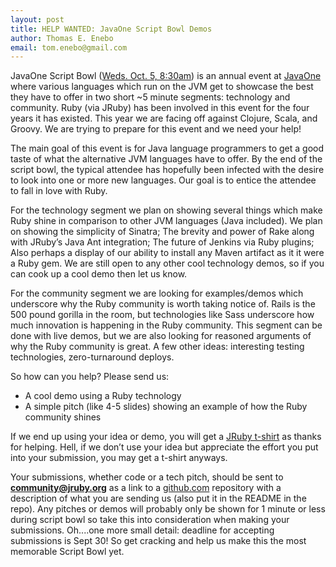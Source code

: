 ```yaml
---
layout: post
title: HELP WANTED: JavaOne Script Bowl Demos
author: Thomas E. Enebo
email: tom.enebo@gmail.com
---
```

JavaOne Script Bowl ([Weds. Oct. 5, 8:30am](https://oracleus.wingateweb.com/scheduler/eventcatalog/eventCatalogJavaOne.do)) is an annual event at [JavaOne](http://www.oracle.com/javaone/index.html) where various languages which run on the JVM get to showcase the best they have to offer in two short ~5 minute segments: technology and community.  Ruby (via JRuby) has been involved in this event for the four years it has existed.  This year we are facing off against Clojure, Scala, and Groovy.  We are trying to prepare for this event and we need your help!

The main goal of this event is for Java language programmers to get a good taste of what the alternative JVM languages have to offer.  By the end of the script bowl, the typical attendee has hopefully been infected with the desire to look into one or more new languages.  Our goal is to entice the attendee to fall in love with Ruby.

For the technology segment we plan on showing several things which make Ruby shine in comparison to other JVM languages (Java included).   We plan on showing the simplicity of Sinatra; The brevity and power of Rake along with JRuby’s Java Ant integration;  The future of Jenkins via Ruby plugins;  Also perhaps a display of our ability to install any Maven artifact as it it were a Ruby gem.  We are still open to any other cool technology demos, so if you can cook up a cool demo then let us know.

For the community segment we are looking for examples/demos which underscore why the Ruby community is worth taking notice of.  Rails is the 500 pound gorilla in the room, but technologies like Sass underscore how much innovation is happening in the Ruby community.  This segment can be done with live demos, but we are also looking for reasoned arguments of why the Ruby community is great.  A few other ideas: interesting testing technologies, zero-turnaround deploys.

So how can you help?  Please send us:
- A cool demo using a Ruby technology
- A simple pitch (like 4-5 slides) showing an example of how the Ruby community shines

If we end up using your idea or demo, you will get a [JRuby t-shirt](http://blog.jruby.org/2011/09/jruby-tshirts/) as thanks for helping.  Hell, if we don’t use your idea but appreciate the effort you put into your submission, you may get a t-shirt anyways.

Your submissions, whether code or a tech pitch, should be sent to **community@jruby.org** as a link to a [github.com](http://www.github.com) repository with a description of what you are sending us (also put it in the README in the repo).  Any pitches or demos will probably only be shown for 1 minute or less during script bowl so take this into consideration when making your submissions.  Oh....one more small detail: deadline for accepting submissions is Sept 30!  So get cracking and help us make this the most memorable Script Bowl yet.
